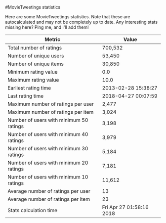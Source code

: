 #MovieTweetings statistics

Here are some MovieTweetings statistics. Note that these are autocalculated and may not be completely up to date. Any interesting stats missing here? Ping me, and I'll add them!

Metric | Value
--- | ---
Total number of ratings                 | 700,532
Number of unique users                  | 53,450
Number of unique items                  | 30,850
Minimum rating value                    | 0.0
Maximum rating value                    | 10.0
Earliest rating time                    | 2013-02-28 15:38:27
Last rating time                        | 2018-04-27 00:07:59
Maximum number of ratings per user      | 2,477
Maximum number of ratings per item      | 3,024
Number of users with minimum 50 ratings | 3,198
Number of users with minimum 40 ratings | 3,979
Number of users with minimum 30 ratings | 5,184
Number of users with minimum 20 ratings | 7,181
Number of users with minimum 10 ratings | 11,612
Average number of ratings per user      | 13
Average number of ratings per item      | 23
Stats calculation time                  | Fri Apr 27 01:58:16 2018


